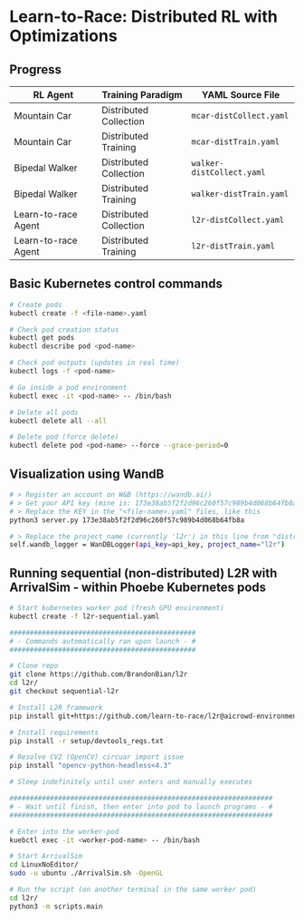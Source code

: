 # Learn-to-Race: Distributed RL with Optimizations

## Progress
| RL Agent            | Training Paradigm      | YAML Source File          |
| ------------------- | ---------------------- | ------------------------- |
| Mountain Car        | Distributed Collection | `mcar-distCollect.yaml`   |
| Mountain Car        | Distributed Training   | `mcar-distTrain.yaml`     |
| Bipedal Walker      | Distributed Collection | `walker-distCollect.yaml` |
| Bipedal Walker      | Distributed Training   | `walker-distTrain.yaml`   |
| Learn-to-race Agent | Distributed Collection | `l2r-distCollect.yaml`    |
| Learn-to-race Agent | Distributed Training   | `l2r-distTrain.yaml`      |


## Basic Kubernetes control commands
```bash
# Create pods
kubectl create -f <file-name>.yaml

# Check pod creation status
kubectl get pods
kubectl describe pod <pod-name>

# Check pod outputs (updates in real time)
kubectl logs -f <pod-name>

# Go inside a pod environment
kubectl exec -it <pod-name> -- /bin/bash

# Delete all pods
kubectl delete all --all

# Delete pod (force delete)
kubectl delete pod <pod-name> --force --grace-period=0
```

## Visualization using WandB
```bash
# > Register an account on W&B (https://wandb.ai/)
# > Get your API key (mine is: 173e38ab5f2f2d96c260f57c989b4d068b64fb8a)
# > Replace the KEY in the "<file-name>.yaml" files, like this
python3 server.py 173e38ab5f2f2d96c260f57c989b4d068b64fb8a

# > Replace the project_name (currently 'l2r') in this line from "distrib_l2r/asynchron/learner.py", with your own project name (created on W&B)
self.wandb_logger = WanDBLogger(api_key=api_key, project_name="l2r")
```

## Running sequential (non-distributed) L2R with ArrivalSim - within Phoebe Kubernetes pods
```bash
# Start kubernetes worker pod (fresh GPU environment)
kubectl create -f l2r-sequential.yaml

##############################################
# - Commands automatically ran upon launch - #
##############################################

# Clone repo
git clone https://github.com/BrandonBian/l2r
cd l2r/
git checkout sequential-l2r

# Install L2R framework
pip install git+https://github.com/learn-to-race/l2r@aicrowd-environment

# Install requirements
pip install -r setup/devtools_reqs.txt

# Resolve CV2 (OpenCV) circuar import issue
pip install "opencv-python-headless<4.3"

# Sleep indefinitely until user enters and manually executes

#################################################################
# - Wait until finish, then enter into pod to launch programs - #
#################################################################

# Enter into the worker-pod
kuebctl exec -it <worker-pod-name> -- /bin/bash

# Start ArrivalSim
cd LinuxNoEditor/
sudo -u ubuntu ./ArrivalSim.sh -OpenGL

# Run the script (on another terminal in the same worker pod)
cd l2r/
python3 -m scripts.main
```